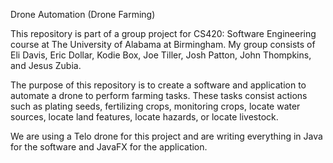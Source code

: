 Drone Automation (Drone Farming)

This repository is part of a group project for CS420: Software Engineering course at The University of Alabama at Birmingham. My group consists of Eli Davis, Eric Dollar, Kodie Box, Joe Tiller, Josh Patton, John Thompkins, and Jesus Zubia. 

The purpose of this repository is to create a software and application to automate a drone to perform farming tasks. These tasks consist actions such as plating seeds, fertilizing crops, monitoring crops, locate water sources, locate land features, locate hazards, or locate livestock. 

We are using a Telo drone for this project and are writing everything in Java for the software and JavaFX for the application.
